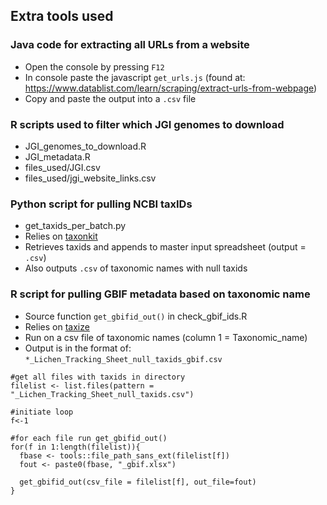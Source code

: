 ## Extra tools used

### Java code for extracting all URLs from a website

- Open the console by pressing `F12`
- In console paste the javascript `get_urls.js` (found at: https://www.datablist.com/learn/scraping/extract-urls-from-webpage)
- Copy and paste the output into a `.csv` file
  
### R scripts used to filter which JGI genomes to download

- JGI_genomes_to_download.R
- JGI_metadata.R
- files_used/JGI.csv
- files_used/jgi_website_links.csv

### Python script for pulling NCBI taxIDs 
- get_taxids_per_batch.py
- Relies on [taxonkit](https://bioinf.shenwei.me/taxonkit/)
- Retrieves taxids and appends to master input spreadsheet (output = `.csv`)
- Also outputs `.csv` of taxonomic names with null taxids


### R script for pulling GBIF metadata based on taxonomic name 

- Source function `get_gbifid_out()` in check_gbif_ids.R
- Relies on [taxize](https://cran.r-project.org/package=taxize)
- Run on a csv file of taxonomic names (column 1 = Taxonomic_name)
- Output is in the format of: `*_Lichen_Tracking_Sheet_null_taxids_gbif.csv`

```
#get all files with taxids in directory
filelist <- list.files(pattern = "_Lichen_Tracking_Sheet_null_taxids.csv")

#initiate loop
f<-1

#for each file run get_gbifid_out() 
for(f in 1:length(filelist)){
  fbase <- tools::file_path_sans_ext(filelist[f])
  fout <- paste0(fbase, "_gbif.xlsx")
  
  get_gbifid_out(csv_file = filelist[f], out_file=fout)
}
```
